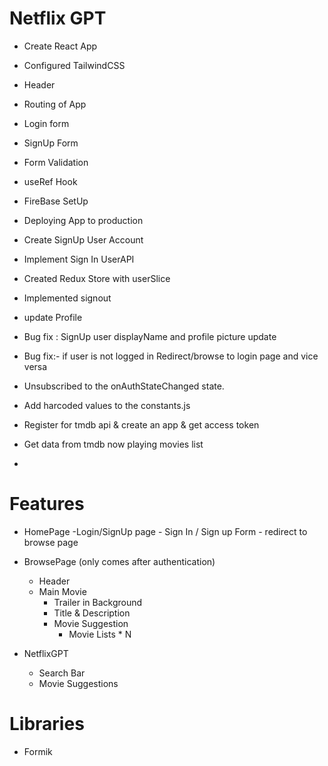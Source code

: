 # Netflix GPT

- Create React App
- Configured TailwindCSS
- Header
- Routing of App
- Login form
- SignUp Form
- Form Validation
- useRef Hook
- FireBase SetUp
- Deploying App to production
- Create SignUp User Account
- Implement Sign In UserAPI
- Created Redux Store with userSlice
- Implemented signout
- update Profile
- Bug fix : SignUp user displayName and profile picture update

- Bug fix:- if user is not logged in Redirect/browse to login page and vice versa
- Unsubscribed to the onAuthStateChanged state.
- Add harcoded values to the constants.js
- Register for tmdb api & create an app & get access token
- Get data from tmdb now playing movies list
- 




# Features
- HomePage
    -Login/SignUp page
        - Sign In / Sign up Form 
        - redirect to browse page
- BrowsePage (only comes after authentication)
    - Header
    - Main Movie
        - Trailer in Background
        - Title & Description
        - Movie Suggestion
            - Movie Lists * N

- NetflixGPT
    - Search Bar
    - Movie Suggestions

# Libraries
- Formik